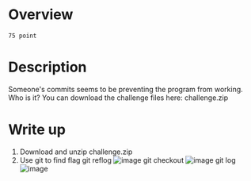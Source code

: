 # Overview #
`75 point`

# Description #
Someone's commits seems to be preventing the program from working. Who is it? You can download the challenge files here: challenge.zip

# Write up #

1. Download and unzip challenge.zip
2. Use git to find flag
   git reflog
   ![image](https://github.com/Johnp73/Picoctf-writeup/assets/109839076/2fa1b886-3664-467a-8460-3d994c5fed31)
   git checkout
   ![image](https://github.com/Johnp73/Picoctf-writeup/assets/109839076/209cb3bf-e627-4627-ad03-610dddd5be0b)
   git log
   ![image](https://github.com/Johnp73/Picoctf-writeup/assets/109839076/38515fe8-d6fc-4a75-82dd-a4b9509aaa33)





